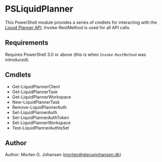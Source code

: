 # PSLiquidPlanner
This PowerShell module provides a series of cmdlets for interacting with the [Liquid Planner API](https://www.liquidplanner.com/support/articles/developer-tools/). Invoke-RestMethod is used for all API calls.

## Requirements
Requires PowerShell 3.0 or above (this is when `Invoke-RestMethod` was introduced).

## Cmdlets
* Get-LiquidPlannerClient
* Get-LiquidPlannerTask
* Get-LiquidPlannerWorkspace
* New-LiquidPlannerTask
* Remove-LiquidPlannerAuth
* Set-LiquidPlannerAuth
* Set-LiquidPlannerAuthToken
* Set-LiquidPlannerWorkspace
* Test-LiquidPlannerAuthIsSet

## Author
Author: Morten G. Johansen (<morten@glerupjohansen.dk>)